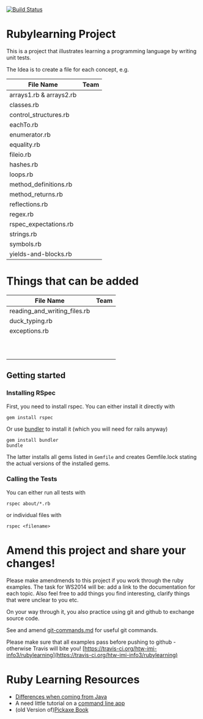 
[![Build Status](https://travis-ci.org/htw-imi-info3/rubylearning.png?branch=master)](https://travis-ci.org/htw-imi-info3/rubylearning)

# Rubylearning Project

This is a project that illustrates learning a programming language by writing unit tests.

The Idea is to create a file for each concept, e.g.


| File Name               | Team |
| ------------------------|------|
|arrays1.rb & arrays2.rb  |      |                
|classes.rb               |      |   
|control_structures.rb    |      |              
|eachTo.rb                |      |  
|enumerator.rb            |      |      
|equality.rb              |      |    
|fileio.rb                |      |  
|hashes.rb                |      |  
|loops.rb                 |      | 
|method_definitions.rb    |      |              
|method_returns.rb        |      |          
|reflections.rb           |      |       
|regex.rb                 |      | 
|rspec_expectations.rb    |      |              
|strings.rb               |      |   
|symbols.rb               |      |   
|yields-and-blocks.rb     |      |             



# Things that can be added



| File Name                   | Team |
| ----------------------------|------|
| reading_and_writing_files.rb|      |
| duck_typing.rb              |      |
| exceptions.rb               |      |
|                             |      |
|                             |      |
|                             |      |
|                             |      |
|                             |      |
|                             |      |
|                             |      |
|                             |      |
|                             |      |
|                             |      |



## Getting started

### Installing RSpec

First, you need to install rspec. You can either install it directly with

    gem install rspec

Or use [bundler](http://bundler.io/) to install it (which you will need for rails anyway)

    gem install bundler
    bundle

The latter installs all gems listed in `Gemfile` and creates Gemfile.lock stating the actual versions of the installed gems.


### Calling the Tests

You can either run all tests with

    rspec about/*.rb

or individual files with

    rspec <filename>

# Amend this project and share your changes!

Please make amendmends to this project if you work through the ruby examples. The task for 
WS2014 will be: add a link to the documentation for each topic. Also feel free to add things you find interesting, clarify things that were unclear to you etc. 

On your way through it, you also practice using git and github to exchange source code.

See and amend [git-commands.md](git-commands.md) for useful git commands.

Please make sure that all examples pass before pushing to github - otherwise Travis will bite you!
[https://travis-ci.org/htw-imi-info3/rubylearning](https://travis-ci.org/htw-imi-info3/rubylearning)

# Ruby Learning Resources

* [Differences when coming from Java](https://www.ruby-lang.org/en/documentation/ruby-from-other-languages/to-ruby-from-java/)
* A need little tutorial on a [command line app](http://neurogami.com/content/neurogami-10_minutes_to_your_first_Ruby_app/)
* (old Version of)[Pickaxe Book](http://ruby-doc.com/docs/ProgrammingRuby/)